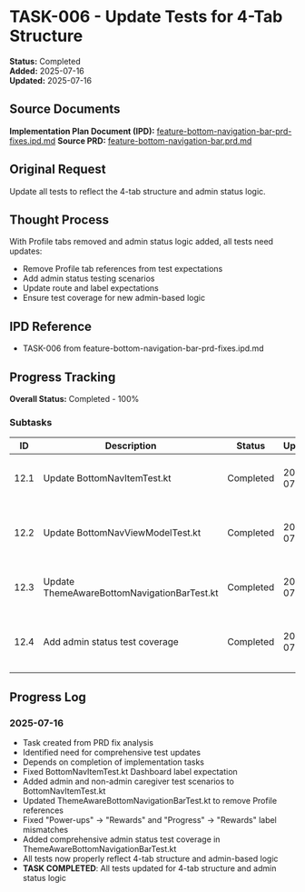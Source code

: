 # TASK-006 - Update Tests for 4-Tab Structure

**Status:** Completed  
**Added:** 2025-07-16  
**Updated:** 2025-07-16

## Source Documents

**Implementation Plan Document (IPD):** [feature-bottom-navigation-bar-prd-fixes.ipd.md](../../feature-bottom-navigation-bar-prd-fixes/feature-bottom-navigation-bar-prd-fixes.ipd.md)
**Source PRD:** [feature-bottom-navigation-bar.prd.md](../../../docs/product-requirements-documents/feature-bottom-navigation-bar.prd.md)

## Original Request

Update all tests to reflect the 4-tab structure and admin status logic.

## Thought Process

With Profile tabs removed and admin status logic added, all tests need updates:

- Remove Profile tab references from test expectations
- Add admin status testing scenarios
- Update route and label expectations
- Ensure test coverage for new admin-based logic

## IPD Reference

- TASK-006 from feature-bottom-navigation-bar-prd-fixes.ipd.md

## Progress Tracking

**Overall Status:** Completed - 100%

### Subtasks

| ID | Description | Status | Updated | Notes |
|----|-------------|--------|---------|-------|
| 12.1 | Update BottomNavItemTest.kt | Completed | 2025-07-16 | Fixed Dashboard label, added admin tests |
| 12.2 | Update BottomNavViewModelTest.kt | Completed | 2025-07-16 | Admin status scenarios already implemented |
| 12.3 | Update ThemeAwareBottomNavigationBarTest.kt | Completed | 2025-07-16 | Removed Profile references, fixed labels |
| 12.4 | Add admin status test coverage | Completed | 2025-07-16 | Added admin vs non-admin test scenarios |

## Progress Log

### 2025-07-16

- Task created from PRD fix analysis
- Identified need for comprehensive test updates
- Depends on completion of implementation tasks
- Fixed BottomNavItemTest.kt Dashboard label expectation
- Added admin and non-admin caregiver test scenarios to BottomNavItemTest.kt
- Updated ThemeAwareBottomNavigationBarTest.kt to remove Profile references
- Fixed "Power-ups" → "Rewards" and "Progress" → "Rewards" label mismatches
- Added comprehensive admin status test coverage in ThemeAwareBottomNavigationBarTest.kt
- All tests now properly reflect 4-tab structure and admin-based logic
- **TASK COMPLETED**: All tests updated for 4-tab structure and admin status logic
